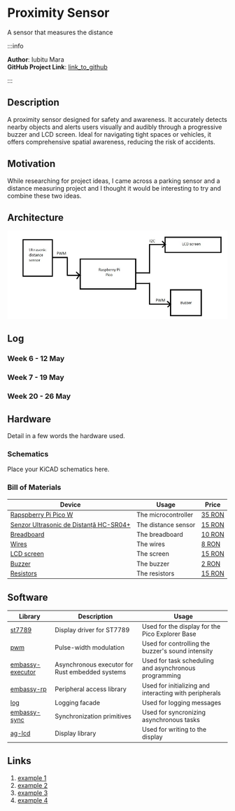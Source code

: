 # Proximity Sensor
A sensor that measures the distance

:::info 

**Author**: Iubitu Mara \
**GitHub Project Link**: [link_to_github](https://github.com/UPB-FILS-MA/project-MaraIubitu.git)

:::

## Description

A proximity sensor designed for safety and awareness. It accurately detects nearby objects and alerts users visually and audibly through a progressive buzzer and LCD screen. Ideal for navigating tight spaces or vehicles, it offers comprehensive spatial awareness, reducing the risk of accidents.

## Motivation

While researching for project ideas, I came across a parking sensor and a distance measuring project and I thought it would be interesting to try and combine these two ideas.

## Architecture 

![architecture](architectureMaraIubitu.jpg)

## Log

<!-- write every week your progress here -->

### Week 6 - 12 May

### Week 7 - 19 May

### Week 20 - 26 May

## Hardware

Detail in a few words the hardware used.

### Schematics

Place your KiCAD schematics here.

### Bill of Materials

<!-- Fill out this table with all the hardware components that you might need.

The format is 
```
| [Device](link://to/device) | This is used ... | [price](link://to/store) |

```

-->

| Device | Usage | Price |
|--------|--------|-------|
| [Rapspberry Pi Pico W](https://www.raspberrypi.com/documentation/microcontrollers/raspberry-pi-pico.html) | The microcontroller | [35 RON](https://www.optimusdigital.ro/en/raspberry-pi-boards/12394-raspberry-pi-pico-w.html) |
| [Senzor Ultrasonic de Distanță HC-SR04+]() | The distance sensor | [15 RON](https://www.optimusdigital.ro/ro/senzori-senzori-ultrasonici/2328-senzor-ultrasonic-de-distana-hc-sr04-compatibil-33-v-i-5-v.html?search_query=hc-sr04&results=33) |
| [Breadboard]() | The breadboard | [10 RON](https://www.optimusdigital.ro/ro/prototipare-breadboard-uri/8-breadboard-830-points.html?search_query=breadboard&results=145) |
| [Wires]() | The wires | [8 RON](https://www.optimusdigital.ro/ro/fire-fire-mufate/12-set-de-cabluri-pentru-breadboard.html?search_query=breadboard&results=145) |
| [LCD screen]() | The screen | [15 RON](https://www.optimusdigital.ro/ro/optoelectronice-lcd-uri/62-lcd-1602-cu-interfata-i2c-si-backlight-galben-verde.html?search_query=LCD+1602+cu+Interfata+I2C+si+Backlight+Albastru&results=2) |
| [Buzzer]() | The buzzer | [2 RON](https://www.optimusdigital.ro/ro/audio-buzzere/12247-buzzer-pasiv-de-33v-sau-3v.html?search_query=buzzer&results=62) |
| [Resistors]() | The resistors | [15 RON](https://www.optimusdigital.ro/ro/componente-electronice-rezistoare/33-rezistoare-set.html?search_query=rezistente&results=115) |

## Software

| Library | Description | Usage |
|---------|-------------|-------|
| [st7789](https://github.com/almindor/st7789) | Display driver for ST7789 | Used for the display for the Pico Explorer Base |
|[pwm](https://docs.embassy.dev/embassy-nrf/git/nrf52840/pwm/index.html)|Pulse-width modulation |Used for controlling the buzzer's sound intensity |
|[embassy-executor](https://docs.embassy.dev/embassy-executor/git/std/index.html)|Asynchronous executor for Rust embedded systems| Used for task scheduling and asynchronous programming|
|[embassy-rp](https://docs.embassy.dev/embassy-rp/git/rp2040/index.html)| Peripheral access library |Used for initializing and interacting with peripherals |
|[log](https://docs.embassy.dev/embassy-usb-logger/git/default/index.html)|Logging facade |Used for logging messages |
| [embassy-sync](https://github.com/embassy-rs/embassy/tree/main/embassy-sync) | Synchronization primitives | Used for syncronizing asynchronous tasks |
| [ag-lcd](https://github.com/mjhouse/ag-lcd) | Display library | Used for writing to the display |

## Links

<!-- Add a few links that inspired you and that you think you will use for your project -->

1. [example 1](https://www.bekirbilge.com/blog/2022/12/03/parking-sensor-with-raspberry-pi-pico-w-and-hc-sr04/)
2. [example 2](https://www.instructables.com/Raspberry-Pi-Pico-and-Proximity-Sensor/)
3. [example 3](https://www.youtube.com/watch?v=5U1DCcJfwH4)
4. [example 4](https://youtu.be/JvQKZXCYMUM?si=4Tzn40Ns30Ax0ocM)